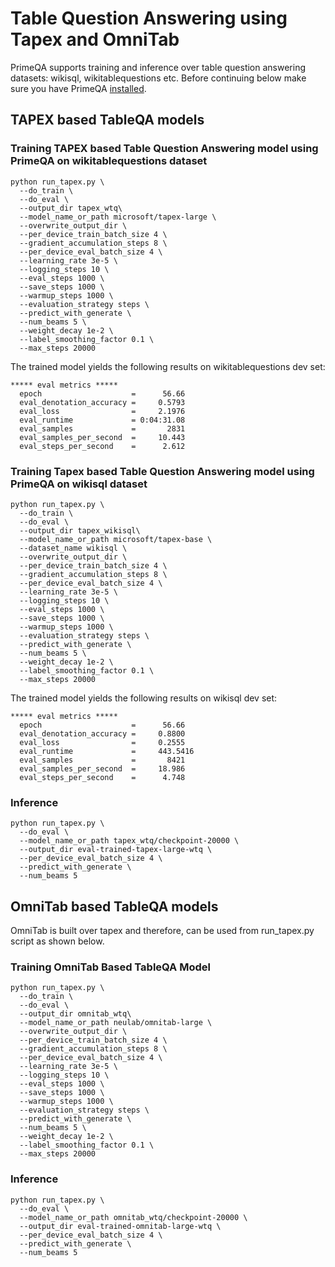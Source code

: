 # Table Question Answering using Tapex and OmniTab
PrimeQA supports training and inference over table question answering datasets: wikisql, wikitablequestions etc.
Before continuing below make sure you have PrimeQA [installed](https://primeqa.github.io/primeqa/installation.html).


## TAPEX based TableQA models
### Training TAPEX based Table Question Answering model using PrimeQA on wikitablequestions dataset

```
python run_tapex.py \
  --do_train \
  --do_eval \
  --output_dir tapex_wtq\
  --model_name_or_path microsoft/tapex-large \
  --overwrite_output_dir \
  --per_device_train_batch_size 4 \
  --gradient_accumulation_steps 8 \
  --per_device_eval_batch_size 4 \
  --learning_rate 3e-5 \
  --logging_steps 10 \
  --eval_steps 1000 \
  --save_steps 1000 \
  --warmup_steps 1000 \
  --evaluation_strategy steps \
  --predict_with_generate \
  --num_beams 5 \
  --weight_decay 1e-2 \
  --label_smoothing_factor 0.1 \
  --max_steps 20000 

```
The trained model yields the following results on wikitablequestions dev set:
```
***** eval metrics *****
  epoch                    =      56.66
  eval_denotation_accuracy =     0.5793
  eval_loss                =     2.1976
  eval_runtime             = 0:04:31.08
  eval_samples             =       2831
  eval_samples_per_second  =     10.443
  eval_steps_per_second    =      2.612
```

### Training Tapex based Table Question Answering model using PrimeQA on wikisql dataset

```
python run_tapex.py \
  --do_train \
  --do_eval \
  --output_dir tapex_wikisql\
  --model_name_or_path microsoft/tapex-base \
  --dataset_name wikisql \
  --overwrite_output_dir \
  --per_device_train_batch_size 4 \
  --gradient_accumulation_steps 8 \
  --per_device_eval_batch_size 4 \
  --learning_rate 3e-5 \
  --logging_steps 10 \
  --eval_steps 1000 \
  --save_steps 1000 \
  --warmup_steps 1000 \
  --evaluation_strategy steps \
  --predict_with_generate \
  --num_beams 5 \
  --weight_decay 1e-2 \
  --label_smoothing_factor 0.1 \
  --max_steps 20000 

```
The trained model yields the following results on wikisql dev set:
```
***** eval metrics *****
  epoch                    =      56.66
  eval_denotation_accuracy =     0.8800
  eval_loss                =     0.2555
  eval_runtime             =     443.5416
  eval_samples             =       8421
  eval_samples_per_second  =     18.986
  eval_steps_per_second    =      4.748
```

### Inference

```
python run_tapex.py \
  --do_eval \
  --model_name_or_path tapex_wtq/checkpoint-20000 \
  --output_dir eval-trained-tapex-large-wtq \
  --per_device_eval_batch_size 4 \
  --predict_with_generate \
  --num_beams 5

```

## OmniTab based TableQA models
OmniTab is built over tapex and therefore, can be used from run_tapex.py script as shown below.

### Training OmniTab Based TableQA Model

```
python run_tapex.py \
  --do_train \
  --do_eval \
  --output_dir omnitab_wtq\
  --model_name_or_path neulab/omnitab-large \
  --overwrite_output_dir \
  --per_device_train_batch_size 4 \
  --gradient_accumulation_steps 8 \
  --per_device_eval_batch_size 4 \
  --learning_rate 3e-5 \
  --logging_steps 10 \
  --eval_steps 1000 \
  --save_steps 1000 \
  --warmup_steps 1000 \
  --evaluation_strategy steps \
  --predict_with_generate \
  --num_beams 5 \
  --weight_decay 1e-2 \
  --label_smoothing_factor 0.1 \
  --max_steps 20000
```

### Inference

```
python run_tapex.py \
  --do_eval \
  --model_name_or_path omnitab_wtq/checkpoint-20000 \
  --output_dir eval-trained-omnitab-large-wtq \
  --per_device_eval_batch_size 4 \
  --predict_with_generate \
  --num_beams 5
```
